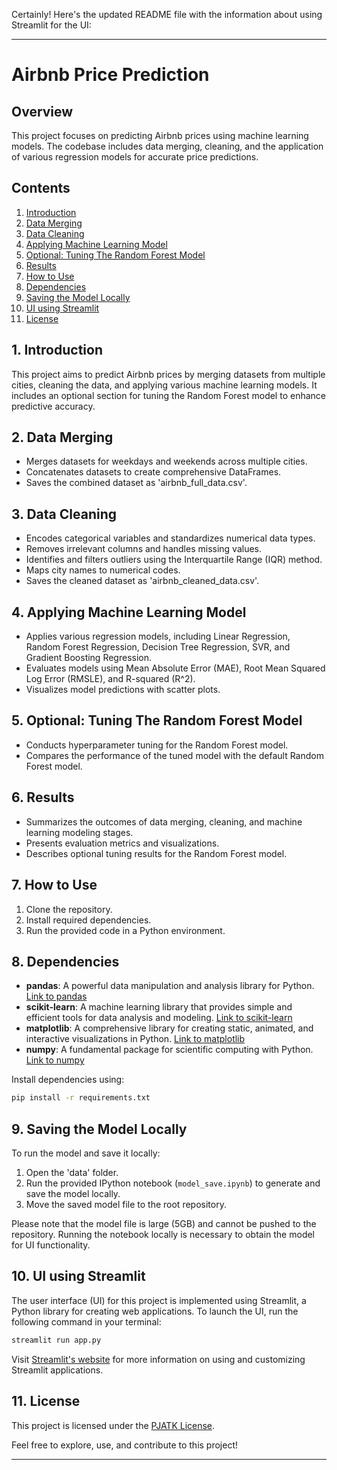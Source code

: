 Certainly! Here's the updated README file with the information about using Streamlit for the UI:

---

# Airbnb Price Prediction

## Overview

This project focuses on predicting Airbnb prices using machine learning models. The codebase includes data merging, cleaning, and the application of various regression models for accurate price predictions.

## Contents

1. [Introduction](#1-introduction)
2. [Data Merging](#2-data-merging)
3. [Data Cleaning](#3-data-cleaning)
4. [Applying Machine Learning Model](#4-applying-machine-learning-model)
5. [Optional: Tuning The Random Forest Model](#5-optional-tuning-the-random-forest-model)
6. [Results](#6-results)
7. [How to Use](#7-how-to-use)
8. [Dependencies](#8-dependencies)
9. [Saving the Model Locally](#9-saving-the-model-locally)
10. [UI using Streamlit](#10-ui-using-streamlit)
11. [License](#11-license)

## 1. Introduction

This project aims to predict Airbnb prices by merging datasets from multiple cities, cleaning the data, and applying various machine learning models. It includes an optional section for tuning the Random Forest model to enhance predictive accuracy.

## 2. Data Merging

- Merges datasets for weekdays and weekends across multiple cities.
- Concatenates datasets to create comprehensive DataFrames.
- Saves the combined dataset as 'airbnb_full_data.csv'.

## 3. Data Cleaning

- Encodes categorical variables and standardizes numerical data types.
- Removes irrelevant columns and handles missing values.
- Identifies and filters outliers using the Interquartile Range (IQR) method.
- Maps city names to numerical codes.
- Saves the cleaned dataset as 'airbnb_cleaned_data.csv'.

## 4. Applying Machine Learning Model

- Applies various regression models, including Linear Regression, Random Forest Regression, Decision Tree Regression, SVR, and Gradient Boosting Regression.
- Evaluates models using Mean Absolute Error (MAE), Root Mean Squared Log Error (RMSLE), and R-squared (R^2).
- Visualizes model predictions with scatter plots.

## 5. Optional: Tuning The Random Forest Model

- Conducts hyperparameter tuning for the Random Forest model.
- Compares the performance of the tuned model with the default Random Forest model.

## 6. Results

- Summarizes the outcomes of data merging, cleaning, and machine learning modeling stages.
- Presents evaluation metrics and visualizations.
- Describes optional tuning results for the Random Forest model.

## 7. How to Use

1. Clone the repository.
2. Install required dependencies.
3. Run the provided code in a Python environment.

## 8. Dependencies

- **pandas**: A powerful data manipulation and analysis library for Python. [Link to pandas](https://pandas.pydata.org/)
- **scikit-learn**: A machine learning library that provides simple and efficient tools for data analysis and modeling. [Link to scikit-learn](https://scikit-learn.org/)
- **matplotlib**: A comprehensive library for creating static, animated, and interactive visualizations in Python. [Link to matplotlib](https://matplotlib.org/)
- **numpy**: A fundamental package for scientific computing with Python. [Link to numpy](https://numpy.org/)

Install dependencies using:

```bash
pip install -r requirements.txt
```

## 9. Saving the Model Locally

To run the model and save it locally:

1. Open the 'data' folder.
2. Run the provided IPython notebook (`model_save.ipynb`) to generate and save the model locally.
3. Move the saved model file to the root repository.

Please note that the model file is large (5GB) and cannot be pushed to the repository. Running the notebook locally is necessary to obtain the model for UI functionality.

## 10. UI using Streamlit

The user interface (UI) for this project is implemented using Streamlit, a Python library for creating web applications. To launch the UI, run the following command in your terminal:

```bash
streamlit run app.py
```

Visit [Streamlit's website](https://streamlit.io/) for more information on using and customizing Streamlit applications.

## 11. License

This project is licensed under the [PJATK License](LICENSE).

Feel free to explore, use, and contribute to this project!

---
